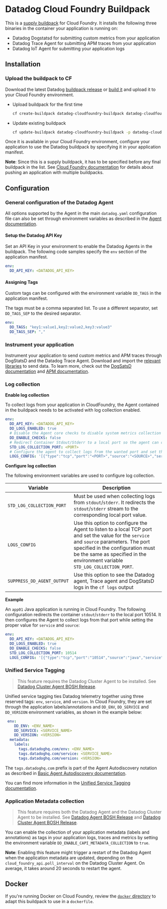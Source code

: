 # Datadog Cloud Foundry Buildpack

This is a [supply buildpack][1] for Cloud Foundry. It installs the following three binaries in the container your application is running on:
* Datadog Dogstatsd for submitting custom metrics from your application
* Datadog Trace Agent for submitting APM traces from your application
* Datadog IoT Agent for submitting your application logs

## Installation

### Upload the buildpack to CF

Download the latest Datadog [buildpack release][2] or [build it][3] and upload it to your Cloud Foundry environment.

- Upload buildpack for the first time
    ```bash
    cf create-buildpack datadog-cloudfoundry-buildpack datadog-cloudfoundry-buildpack.zip 99 --enable
    ```
- Update existing buildpack
    ```bash
    cf update-buildpack datadog-cloudfoundry-buildpack -p datadog-cloudfoundry-buildpack.zip
    ```
Once it is available in your Cloud Foundry environment, configure your application to use the Datadog buildpack by specifying it in your application manifest.

**Note**: Since this is a supply buildpack, it has to be specified before any final buildpack in the list. See [Cloud Foundry documentation][4] for details about pushing an application with multiple buildpacks.

## Configuration

### General configuration of the Datadog Agent
All options supported by the Agent in the main `datadog.yaml` configuration file can also be set through environment variables as described in the [Agent documentation][5].

#### Setup the Datadog API Key

Set an API Key in your environment to enable the Datadog Agents in the buildpack. The following code samples specify the `env` section of the application manifest.

```yaml
env:
  DD_API_KEY: <DATADOG_API_KEY>
```

#### Assigning Tags

Custom tags can be configured with the environment variable `DD_TAGS` in the application manifest.

The tags must be a comma separated list. To use a different separator, set `DD_TAGS_SEP` to the desired separator.

```yaml
env:
  DD_TAGS: "key1:value1,key2:value2,key3:value3"
  DD_TAGS_SEP: "," 
```


### Instrument your application

Instrument your application to send custom metrics and APM traces through DogStatsD and the Datadog Trace Agent.
Download and import the [relevant libraries][6] to send data. To learn more, check out the [DogSatsD documentation][7] and [APM documentation][8].


### Log collection

**Enable log collection**

To collect logs from your application in CloudFoundry, the Agent contained in the buildpack needs to be activated with log collection enabled.

```yaml
env:
  DD_API_KEY: <DATADOG_API_KEY>
  DD_LOGS_ENABLED: true
  # Disable the Agent core checks to disable system metrics collection
  DD_ENABLE_CHECKS: false
  # Redirect Container Stdout/Stderr to a local port so the agent can collect the logs
  STD_LOG_COLLECTION_PORT: <PORT>
  # Configure the agent to collect logs from the wanted port and set the value for source and service
  LOGS_CONFIG: '[{"type":"tcp","port":"<PORT>","source":"<SOURCE>","service":"<SERVICE>"}]'
```

**Configure log collection**

The following environment variables are used to configure log collection.

| Variable | Description|
| -- | -- |
| `STD_LOG_COLLECTION_PORT` |  Must be used when collecting logs from `stdout`/`stderr`. It redirects the `stdout`/`stderr` stream to the corresponding local port value. |
| `LOGS_CONFIG` |  Use this option to configure the Agent to listen to a local TCP port and set the value for the `service` and `source` parameters. The port specified in the configuration must be the same as specified in the environment variable `STD_LOG_COLLECTION_PORT`. |
| `SUPPRESS_DD_AGENT_OUTPUT` | Use this option to see the Datadog agent, Trace agent and DogStatsD logs in the `cf logs`  output |


**Example**

An `app01` Java application is running in Cloud Foundry. The following configuration redirects the container `stdout`/`stderr` to the local port 10514. It then configures the Agent to collect logs from that port while setting the proper value for `service` and `source`:

```yaml
env:
  DD_API_KEY: <DATADOG_API_KEY>
  DD_LOGS_ENABLED: true
  DD_ENABLE_CHECKS: false
  STD_LOG_COLLECTION_PORT: 10514
  LOGS_CONFIG: '[{"type":"tcp","port":"10514","source":"java","service":"app01"}]'
```

### Unified Service Tagging

> This feature requires the Datadog Cluster Agent to be installed. 
See [Datadog Cluster Agent BOSH Release](https://github.com/DataDog/datadog-cluster-agent-boshrelease).

Unified service tagging ties Datadog telemetry together using three reserved tags: `env`, `service`, and `version`. In Cloud Foundry, they are set through the application labels/annotations and `DD_ENV`, `DD_SERVICE` and `DD_VERSION` environment variables, as shown in the example below:

```yaml
 env:
    DD_ENV: <ENV_NAME>
    DD_SERVICE: <SERVICE_NAME>
    DD_VERSION: <VERSION>
  metadata:
    labels:
      tags.datadoghq.com/env: <ENV_NAME>
      tags.datadoghq.com/service: <SERVICE_NAME>
      tags.datadoghq.com/version: <VERSION>
```

The `tags.datadoghq.com` prefix is part of the Agent Autodiscovery notation as described in [Basic Agent Autodiscovery documentation](https://docs.datadoghq.com/getting_started/containers/autodiscovery).

You can find more information in the [Unified Service Tagging documentation](https://docs.datadoghq.com/getting_started/tagging/unified_service_tagging).

### Application Metadata collection

> This feature requires both the Datadog Agent and the Datadog Cluster Agent to be installed. 
See [Datadog Agent BOSH Release](https://github.com/DataDog/datadog-cluster-agent-boshrelease) and [Datadog Cluster Agent BOSH Release](https://github.com/DataDog/datadog-cluster-agent-boshrelease).

You can enable the collection of your application metadata (labels and annotations) as tags in your application logs, traces and metrics by setting the environment variable `DD_ENABLE_CAPI_METADATA_COLLECTION` to `true`.

__Note__: Enabling this feature might trigger a restart of the Datadog Agent when the application metadata are updated, depending on the `cloud_foundry_api.poll_interval` on the Datadog Cluster Agent. On average, it takes around 20 seconds to restart the agent.


## Docker

If you're running Docker on Cloud Foundry, review the [`docker` directory][9] to adapt this buildpack to use in a `dockerfile`.


[1]: https://docs.cloudfoundry.org/buildpacks/understand-buildpacks.html#supply-script
[2]: https://github.com/DataDog/datadog-cloudfoundry-buildpack/releases/latest/download/datadog-cloudfoundry-buildpack.zip
[3]: /DEVELOPMENT.md#building
[4]: https://docs.cloudfoundry.org/buildpacks/use-multiple-buildpacks.html
[5]: https://github.com/DataDog/datadog-agent/blob/master/docs/agent/config.md#environment-variables
[6]: https://docs.datadoghq.com/libraries/
[7]: https://docs.datadoghq.com/guides/DogStatsD/
[8]: https://docs.datadoghq.com/tracing/setup_overview/
[9]: docker/
